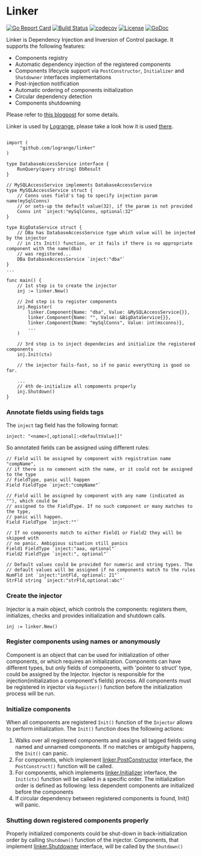# Linker

[![Go Report Card](https://goreportcard.com/badge/github.com/logrange/linker)](https://goreportcard.com/report/github.com/logrange/linker) [![Build Status](https://travis-ci.org/logrange/linker.svg?branch=master)](https://travis-ci.org/logrange/linker) [![codecov](https://codecov.io/gh/logrange/linker/branch/master/graph/badge.svg)](https://codecov.io/gh/logrange/linker) [![License](https://img.shields.io/badge/License-Apache%202.0-blue.svg)](https://github.com/logrange/linker/blob/master/LICENSE) [![GoDoc](https://godoc.org/github.com/logrange/linker?status.png)](https://godoc.org/github.com/logrange/linker)

Linker is Dependency Injection and Inversion of Control package. It supports the following features:

- Components registry
- Automatic dependency injection of the registered components
- Components lifecycle support via `PostConstructor`, `Initializer` and `Shutdowner` interfaces implementations
- Post-injection notification
- Automatic ordering of components initialization 
- Circular dependency detection
- Components shutdowning

Please refer to [this blogpost](https://www.logrange.io/blog/linker.html) for some details.

Linker is used by [Logrange](https://github.com/logrange/logrange), please take a look how it is used [there](https://github.com/logrange/logrange/blob/be1cc8dc0ae8fa9154eec91bea33cd2105509e11/server/server.go#L53).

```golang

import (
     "github.com/logrange/linker"
)

type DatabaseAccessService interface {
    RunQuery(query string) DbResult
}

// MySQLAccessService implements DatabaseAccessService
type MySQLAccessService struct {
	// Conns uses field's tag to specify injection param name(mySqlConns)
	// or sets-up the default value(32), if the param is not provided 
    Conns int `inject:"mySqlConns, optional:32"`
}

type BigDataService struct {
	// DBa has DatabaseAccessService type which value will be injected by the injector
	// in its Init() function, or it fails if there is no appropriate component with the name(dba)
	// was registered...
    DBa DatabaseAccessService `inject:"dba"`
}
...

func main() {
    // 1st step is to create the injector
    inj := linker.New()
	
    // 2nd step is to register components
    inj.Register(
		linker.Component{Name: "dba", Value: &MySQLAccessService{}},
		linker.Component{Name: "", Value: &BigDataService{}},
		linker.Component{Name: "mySqlConns", Value: int(msconns)},
		...
	)
	
	// 3rd step is to inject dependecies and initialize the registered components
	inj.Init(ctx)
	
	// the injector fails-fast, so if no panic everything is good so far.
	
	...
	// 4th de-initialize all compoments properly
	inj.Shutdown()
}

```
### Annotate fields using fields tags
The `inject` tag field has the following format:
```
inject: "<name>[,optional[:<defaultValue]]"
```
So annotated fields can be assigned using different rules:
```golang
// Field will be assigned by component with registration name "compName",
// if there is no comonent with the name, or it could not be assigned to the type 
// FieldType, panic will happen
Field FieldType `inject:"compName"`

// Field will be assigned by component with any name (indicated as ""), which could be 
// assigned to the FieldType. If no such component or many matches to the type, 
// panic will happen.
Field FieldType `inject:""`

// If no components match to either Field1 or Field2 they will be skipped with 
// no panic. Ambigious situation still panics
Field1 FieldType `inject:"aaa, optional"`
Field2 FieldType `inject:", optional"`

// Default values could be provided for numeric and string types. The 
// default values will be assigned if no components match to the rules
NumFld int `inject:"intFld, optional: 21"`
StrFld string `inject:"strFld,optional:abc"`
```
### Create the injector
Injector is a main object, which  controls the components: registers them, initializes, checks and provides initialization and shutdown calls.
```golang
inj := linker.New()
```
### Register components using names or anonymously
Component is an object that can be used for initialization of other components, or which requires an initialization. Components can have different types, but only fields of components, with 'pointer to struct' type, could be assigned by the Injector. Injector is responsible for the injection(initialization a component's fields) process. All components must be registered in injector via `Register()` function before the initialization process will be run.
### Initialize components
When all components are registered `Init()` function of the `Injector` allows to perform initialization. The `Init()` function does the following actions:
1. Walks over all registered components and assigns all tagged fields using named and unnamed components. If no matches or ambiguity happens, the `Init()` can panic.
2. For components, which implement [linker.PostConstructor](https://github.com/logrange/linker/blob/5dbea0d87b81a70e721f6c359d5f28dc1a01e080/inject.go#L74) interface, the `PostConstruct()` function will be called.
3. For components, which implements [linker.Initializer](https://github.com/logrange/linker/blob/5dbea0d87b81a70e721f6c359d5f28dc1a01e080/inject.go#L90) interface, the `Init(ctx)` function will be called in a specific order. The initialization order is defined as following: less dependent components are initialized before the components 
4. If circular dependency between registered components is found, Init() will panic.
### Shutting down registered components properly
Properly initialized components could be shut-down in back-initialization order by calling `Shutdown()` function of the injector. Components, that implement [linker.Shutdowner](https://github.com/logrange/linker/blob/5dbea0d87b81a70e721f6c359d5f28dc1a01e080/inject.go#L108) interface, will be called by the `Shutdown()`
